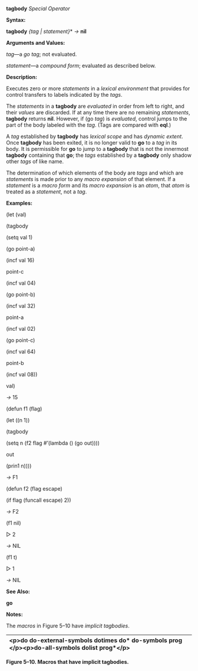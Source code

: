 **tagbody** *Special Operator* 

**Syntax:** 

**tagbody** *&#123;tag | statement&#125;*\* *→* **nil** 

**Arguments and Values:** 

*tag*—a *go tag*; not evaluated. 

*statement*—a *compound form*; evaluated as described below. 

**Description:** 

Executes zero or more *statements* in a *lexical environment* that provides for control transfers to labels indicated by the *tags*. 

The *statements* in a **tagbody** are *evaluated* in order from left to right, and their *values* are discarded. If at any time there are no remaining *statements*, **tagbody** returns **nil**. However, if (go *tag*) is *evaluated*, control jumps to the part of the body labeled with the *tag*. (Tags are compared with **eql**.) 

A *tag* established by **tagbody** has *lexical scope* and has *dynamic extent*. Once **tagbody** has been exited, it is no longer valid to **go** to a *tag* in its body. It is permissible for **go** to jump to a **tagbody** that is not the innermost **tagbody** containing that **go**; the *tags* established by a **tagbody** only shadow other *tags* of like name. 

The determination of which elements of the body are *tags* and which are *statements* is made prior to any *macro expansion* of that element. If a *statement* is a *macro form* and its *macro expansion* is an *atom*, that *atom* is treated as a *statement*, not a *tag*. 

**Examples:** 

(let (val) 

(tagbody 

(setq val 1) 

(go point-a) 

(incf val 16) 

point-c 

(incf val 04) 

(go point-b) 

(incf val 32) 

point-a 

(incf val 02) 

(go point-c) 

(incf val 64) 

point-b 

(incf val 08)) 







val) 

*→* 15 

(defun f1 (flag) 

(let ((n 1)) 

(tagbody 

(setq n (f2 flag #’(lambda () (go out)))) 

out 

(prin1 n)))) 

*→* F1 

(defun f2 (flag escape) 

(if flag (funcall escape) 2)) 

*→* F2 

(f1 nil) 

&#9655; 2 

*→* NIL 

(f1 t) 

&#9655; 1 

*→* NIL 

**See Also:** 

**go** 

**Notes:** 

The *macros* in Figure 5–10 have *implicit tagbodies*. 

|&#60;p&#62;**do do-external-symbols dotimes do\* do-symbols prog** &#60;/p&#62;&#60;p&#62;**do-all-symbols dolist prog\***&#60;/p&#62;|
| :- |


**Figure 5–10. Macros that have implicit tagbodies.** 

